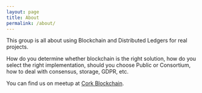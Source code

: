 ```yaml
---
layout: page
title: About
permalink: /about/
---
```


This group is all about using Blockchain and Distributed Ledgers for real projects.

How do you determine whether blockchain is the right solution, how do you select the right implementation, should you choose Public or Consortium, how to deal with consensus, storage, GDPR, etc.

You can find us on meetup at [Cork Blockchain](cork-blockchain).

[cork-blockchain]: https://www.meetup.com/Cork-Blockchain/
